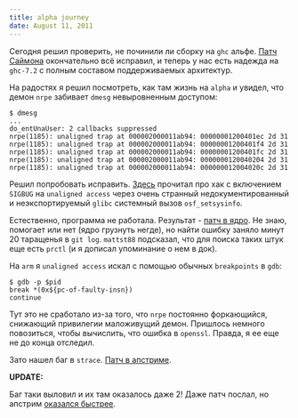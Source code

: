 ```yaml
---
title: alpha journey
date: August 11, 2011
---
```


Сегодня решил проверить, не починили ли сборку на `ghc` альфе. [Патч
Саймона](https://github.com/gentoo-haskell/gentoo-haskell/blob/master/dev-lang/ghc/files/ghc-7.2.1-fix-exotic-unreg-builds.patch)
окончательно всё исправил, и теперь у нас есть надежда на `ghc-7.2` с
полным составом поддерживаемых архитектур.

На радостях я решил посмотреть, как там жизнь на `alpha` и увидел, что
демон `nrpe` забивает `dmesg` невыровненным доступом:

```
$ dmesg
...
do_entUnaUser: 2 callbacks suppressed
nrpe(1185): unaligned trap at 000002000011ab94: 00000001200401ec 2d 31
nrpe(1185): unaligned trap at 000002000011ab94: 00000001200401f4 2d 31
nrpe(1185): unaligned trap at 000002000011ab94: 00000001200401fc 2d 31
nrpe(1185): unaligned trap at 000002000011ab94: 0000000120040204 2d 31
nrpe(1185): unaligned trap at 000002000011ab94: 000000012004020c 2d 31
```

Решил попробовать исправить.
[Здесь](http://www.gentoo.org/proj/en/base/alpha/doc/alpha-porting-guide.xml#doc_chap3)
прочитал про хак с включением `SIGBUG` на `unaligned access` через
очень странный недокументированный и неэкспортируемый `glibc`
системный вызов `osf_setsysinfo`.

Естественно, программа не работала. Результат - [патч в
ядро](http://marc.info/?l=linux-alpha&m=131307612327236&w=2). Не знаю,
помогает или нет (ядро грузнуть негде), но найти ошибку заняло
минут 20 таращенья в `git log`. `mattst88` подсказал, что для поиска
таких штук еще есть `prctl` (и я дописал упоминание о нем в док).

На `arm` я `unaligned access` искал с помощью обычных `breakpoints` в
`gdb`:

```
$ gdb -p $pid
break *(0x${pc-of-faulty-insn})
continue
```

Тут это не сработало из-за того, что `nrpe`
постоянно форкающийся, снижающий привилегии маложивущий демон. Пришлось
немного повозиться, чтобы вычислить, что ошибка в `openssl`. Правда, я
ее еще не до конца отследил.

Зато нашел баг в `strace`. [Патч в
апстриме](http://strace.git.sourceforge.net/git/gitweb.cgi?p=strace/strace;a=commitdiff;h=1a53e34).

**UPDATE:**

Баг таки выловил и их там оказалось даже 2! Даже патч послал, но апстрим
[оказался быстрее](http://cvs.openssl.org/chngview?cn=21233).
